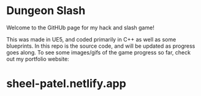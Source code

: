# Dungeon Slash

Welcome to the GitHUb page for my hack and slash game! 

This was made in UE5, and coded primarily in C++ as well as some blueprints. In this repo is the source code, and will be updated as progress goes along. To see some images/gifs of the game progress so far, check out my portfolio website: 

# sheel-patel.netlify.app
